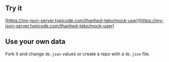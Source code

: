 ## Try it

[https://my-json-server.typicode.com/thanhpd-teko/mock-user](https://my-json-server.typicode.com/thanhpd-teko/mock-user)

## Use your own data

Fork it and change `db.json` values or create a repo with a `db.json` file.
